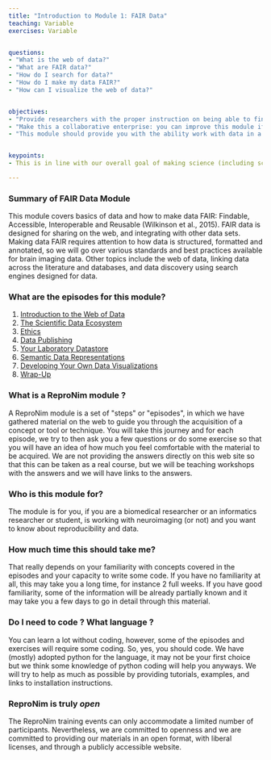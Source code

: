 ```yaml
---
title: "Introduction to Module 1: FAIR Data"
teaching: Variable
exercises: Variable


questions:
- "What is the web of data?"
- "What are FAIR data?"
- "How do I search for data?"
- "How do I make my data FAIR?"
- "How can I visualize the web of data?"


objectives:
- "Provide researchers with the proper instruction on being able to find the appropriate available data and software that can subsequently be submitted to the specified workflows and executions environments"
- "Make this a collaborative enterprise: you can improve this module if you know how to do a pull request, which is taught to you in module 'the informatics basics of reproducibility (module 0)"
- "This module should provide you with the ability work with data in a reproducible manner"


keypoints:
- This is in line with our overall goal of making science (including scientific training) more open.

---
```


### Summary of FAIR Data Module

This module covers basics of data and how to make data FAIR:  Findable, Accessible, Interoperable and Reusable (Wilkinson et al., 2015).  FAIR data is designed for sharing on the web, and integrating with other data sets.  Making data FAIR requires attention to how data is structured, formatted and annotated, so we will go over various standards and best practices available for brain imaging data. Other topics include the web of data, linking data across the literature and databases, and data discovery using search engines designed for data.   

### What are the episodes for this module? 

1. [Introduction to the Web of Data]({{site.root}}/01-Web-of-Data)
2. [The Scientific Data Ecosystem]({{site.root}}/02-Scientific-Data-Ecosystem)
3. [Ethics]({{site.root}}/03-Ethics)
4. [Data Publishing]({{site.root}}/04-Data-Publishing)
5. [Your Laboratory Datastore]({{site.root}}/05-Your-Laboratory-Datastore)
6. [Semantic Data Representations]({{site.root}}/06-Semantic-Data-Representations)
7. [Developing Your Own Data Visualizations]({{site.root}}/07-Data-Visualizations)
8. [Wrap-Up]({{site.root}}/08-wrap-up)

### What is a ReproNim module ? 

A ReproNim module is a set of "steps" or "episodes", in which we have gathered material on the web to guide you through the acquisition of a concept or tool or technique. You will take this journey and for each episode, we try to then ask you a few questions or do some exercise so that you will have an idea of how much you feel comfortable with the material to be acquired. We are not providing the answers directly on this web site so that this can be taken as a real course, but we will be teaching workshops with the answers and we will have links to the answers.

### Who is this module for? 

The module is for you, if you are a biomedical researcher or an informatics researcher or student, is working with neuroimaging (or not) and you want to know about reproducibility and data.

### How much time this should take me? 

That really depends on your familiarity with concepts covered in the episodes and your capacity to write some code. If you have no familiarity at all, this may take you a long time, for instance 2 full weeks. If you have good familiarity, some of the information will be already partially known and it may take you a few days to go in detail through this material.

### Do I need to code ?  What language ? 

You can learn a lot without coding, however, some of the episodes and exercises will require some coding. So, yes, you should code. We have (mostly) adopted python for the language, it may not be your first choice but we think some knowledge of python coding will help you anyways. We will try to help as much as possible by providing tutorials, examples, and links to installation instructions.

### ReproNim is truly *open*

The ReproNim training events can only accommodate a limited number of participants.
Nevertheless, we are committed to openness and we are committed to providing our
materials in an open format, with liberal licenses, and through a publicly accessible website.

